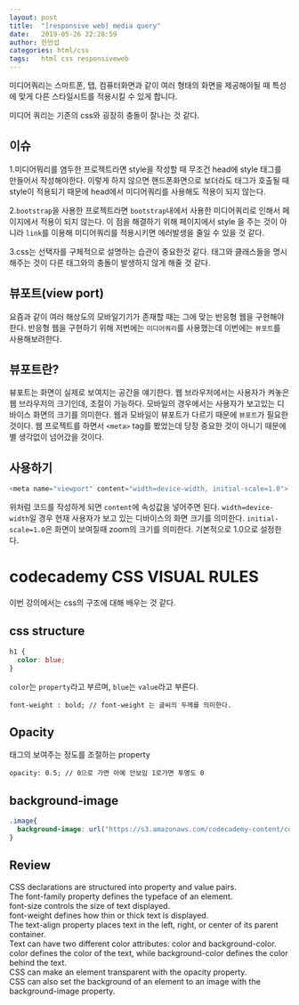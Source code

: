 ```yaml
---
layout: post
title:  "[responsive web] media query"
date:   2019-05-26 22:28:59
author: 한만섭
categories: html/css
tags:	html css responsiveweb
---
```


미디어쿼리는 스마트폰, 탭, 컴퓨터화면과 같이 여러 형태의 화면을 제공해야될 때 특성에 맞게 다른 스타일시트를 적용시킬 수 있게 합니다. 

미디어 쿼리는 기존의 css와 굉장히 충돌이 잘나는 것 같다. 

## 이슈

1.미디어뭐리를 염두한 프로젝트라면 style을 작성할 때 무조건 head에 style 태그를 만들어서 작성해야한다. 이렇게 하지 않으면 핸드폰화면으로 보더라도
태그가 호출될 때 style이 적용되기 때문에 head에서 미디어쿼리를 사용해도 적용이 되지 않는다. 

2.`bootstrap`을 사용한 프로젝트라면 `bootstrap`내에서 사용한 미디어쿼리로 인해서 페이지에서 적용이 되지 않는다. 
이 점을 해결하기 위해 페이지에서 style 을 주는 것이 아니라 `link`를 이용해 미디어쿼리를 적용시키면 에러발생을 줄일 수 있을 것 같다. 

3.css는 선택자를 구체적으로 설명하는 습관이 중요한것 같다.  태그와 클래스들을 명시해주는 것이 다른 태그와의 충돌이 발생하지 않게 해줄 것 같다. 



## 뷰포트(view port)

요즘과 같이 여러 해상도의 모바일기기가 존재할 때는 그에 맞는 반응형 웹을 구현해야 한다. 
반응형 웹을 구현하기 위해 저번에는 `미디어쿼리`를 사용했는데 이번에는 `뷰포트`를 사용해보려한다.


## 뷰포트란?

뷰포트는 화면이 실제로 보여지는 공간을 얘기한다. 웹 브라우저에서는 사용자가 켜놓은 웹 브라우저의 크기인데, 조절이 가능하다.
모바일의 경우에서는 사용자가 보고있는 디바이스 화면의 크기를 의미한다. 웹과 모바일이 뷰포트가 다르기 때문에 `뷰포트`가 필요한 것이다.
웹 프로젝트를 하면서  `<meta>` tag를 봤었는데 당장 중요한 것이 아니기 때문에 별 생각없이 넘어갔을 것이다. 

## 사용하기 

```javascript
<meta name="viewport" content="width=device-width, initial-scale=1.0">
```

위처럼 코드를 작성하게 되면 `content`에 속성값을 넣어주면 된다.
`width=device-width`일 경우 현재 사용자가 보고 있는 디바이스의 화면 크기를 의미한다.
`initial-scale=1.0`은 화면이 보여질때 zoom의 크기를 의미한다. 기본적으로 1.0으로 설정한다. 

# codecademy CSS VISUAL RULES

이번 강의에서는 css의 구조에 대해 배우는 것 같다. 

## css structure

```css
h1 {
  color: blue;
}
```

`color`는 `property`라고 부르며, `blue`는 `value`라고 부른다. 


```
font-weight : bold; // font-weight 는 글씨의 두께를 의미한다.
```

## Opacity

태그의 보여주는 정도를 조절하는 property
```
opacity: 0.5; // 0으로 가면 아예 안보임 1로가면 투명도 0  
```

## background-image

```css
.image{
  background-image: url("https://s3.amazonaws.com/codecademy-content/courses/freelance-1/unit-2/soccer.jpeg");
}
```


## Review

CSS declarations are structured into property and value pairs.  
The font-family property defines the typeface of an element.  
font-size controls the size of text displayed.  
font-weight defines how thin or thick text is displayed.  
The text-align property places text in the left, right, or center of its parent container.  
Text can have two different color attributes: color and background-color. color defines the color of the text, while background-color defines the color behind the text.  
CSS can make an element transparent with the opacity property.    
CSS can also set the background of an element to an image with the background-image property.  

